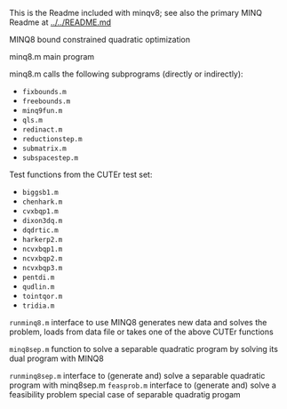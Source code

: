 This is the Readme included with minqv8; see also the primary MINQ Readme at [../../README.md](https://github.com/POptUS/MINQ/tree/main)

MINQ8 bound constrained quadratic optimization

minq8.m         main program

minq8.m calls the following subprograms (directly or indirectly):
- `fixbounds.m`
- `freebounds.m`
- `minq9fun.m`
- `qls.m`
- `redinact.m`
- `reductionstep.m`
- `submatrix.m`
- `subspacestep.m`

Test functions from the CUTEr test set:
- `biggsb1.m`
- `chenhark.m`
- `cvxbqp1.m`
- `dixon3dq.m`
- `dqdrtic.m`
- `harkerp2.m`
- `ncvxbqp1.m`
- `ncvxbqp2.m`
- `ncvxbqp3.m`
- `pentdi.m`
- `qudlin.m`
- `tointqor.m`
- `tridia.m`

`runminq8.m`      interface to use MINQ8
                generates new data and solves the problem, loads from
                data file or takes one of the above CUTEr functions

`minq8sep.m` function to solve a separable quadratic program by solving
its dual program with MINQ8

`runminq8sep.m`   interface to (generate and) solve a separable quadratic
                program with minq8sep.m
`feasprob.m`      interface to (generate and) solve a feasibility problem
                special case of separable quadratig  progam
